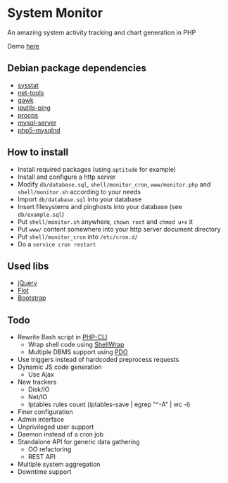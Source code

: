 System Monitor
=============

An amazing system activity tracking and chart generation in PHP

Demo [here](https://www.behindtheshell.fr/monitor/)

Debian package dependencies
---------------------------

* [sysstat](http://packages.debian.org/en/stable/sysstat)
* [net-tools](http://packages.debian.org/en/stable/net-tools)
* [gawk](http://packages.debian.org/en/stable/gawk)
* [iputils-ping](http://packages.debian.org/en/stable/iputils-ping)
* [procps](http://packages.debian.org/en/stable/procps)
* [mysql-server](http://packages.debian.org/en/stable/mysql-server)
* [php5-mysqlnd](http://packages.debian.org/en/stable/php5-mysqlnd)

How to install
--------------

* Install required packages (using `aptitude` for example)
* Install and configure a http server
* Modify `db/database.sql`, `shell/monitor_cron`, `www/monitor.php` and `shell/monitor.sh` according to your needs
* Import `db/database.sql` into your database
* Insert filesystems and pinghosts into your database (see `db/example.sql`)
* Put `shell/monitor.sh` anywhere, `chown root` and `chmod u+x` it
* Put `www/` content somewhere into your http server document directory
* Put `shell/monitor_cron` into `/etc/cron.d/`
* Do a `service cron restart`

Used libs
---------

* [jQuery](http://jquery.com/)
* [Flot](http://www.flotcharts.org/)
* [Bootstrap](http://getbootstrap.com/)

Todo
----

* Rewrite Bash script in [PHP-CLI](http://www.php.net/manual/en/features.commandline.php)
	* Wrap shell code using [ShellWrap](https://github.com/MrRio/shellwrap)
	* Multiple DBMS support using [PDO](http://www.php.net/manual/en/book.pdo.php)
* Use triggers instead of hardcoded preprocess requests
* Dynamic JS code generation
	* Use Ajax
* New trackers
	* Disk/IO
	* Net/IO
	* Iptables rules count (iptables-save | egrep "^-A" | wc -l)
* Finer configuration
* Admin interface
* Unprivileged user support
* Daemon instead of a cron job
* Standalone API for generic data gathering
	* OO refactoring
	* REST API
* Multiple system aggregation
* Downtime support

